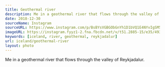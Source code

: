 ```yaml
---
title: Geothermal river
description: Me in a geothermal river that flows through the valley of Reykjadalur.
date: 2018-12-30
sourceName: Instagram
sourceURL: https://www.instagram.com/p/BsBYsVGBGObGnYh1D1bVQ1E4NYvIgSM5qouxKE0/
imageURL: https://instagram.fyyz1-2.fna.fbcdn.net/v/t51.2885-15/e35/49372083_289193178606851_4492457089905887767_n.jpg?_nc_ht=instagram.fyyz1-2.fna.fbcdn.net&_nc_cat=111&_nc_ohc=0n8vMfcuNm8AX-KNAa-&tp=1&oh=c2e8fd7406643264eadbbb30c1660c94&oe=60126C03
keywords: [iceland, river, geothermal, reykjadalur]
url: iceland/geothermal-river
layout: photo
---
```


Me in a geothermal river that flows through the valley of Reykjadalur.
